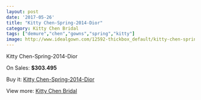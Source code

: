 ```yaml
---
layout: post
date: '2017-05-26'
title: "Kitty Chen-Spring-2014-Dior"
category: Kitty Chen Bridal
tags: ["demure","chen","gowns","spring","kitty"]
image: http://www.idealgown.com/12592-thickbox_default/kitty-chen-spring-2014-dior.jpg
---
```

Kitty Chen-Spring-2014-Dior

On Sales: **$303.495**
<a href="https://www.idealgown.com/en/kitty-chen-bridal/5070-kitty-chen-spring-2014-dior.html"><amp-img layout="responsive" width="600" height="600" src="//www.idealgown.com/12592-thickbox_default/kitty-chen-spring-2014-dior.jpg" alt="Kitty Chen-Spring-2014-Dior 0" /></a>
<a href="https://www.idealgown.com/en/kitty-chen-bridal/5070-kitty-chen-spring-2014-dior.html"><amp-img layout="responsive" width="600" height="600" src="//www.idealgown.com/12591-thickbox_default/kitty-chen-spring-2014-dior.jpg" alt="Kitty Chen-Spring-2014-Dior 1" /></a>
<a href="https://www.idealgown.com/en/kitty-chen-bridal/5070-kitty-chen-spring-2014-dior.html"><amp-img layout="responsive" width="600" height="600" src="//www.idealgown.com/12590-thickbox_default/kitty-chen-spring-2014-dior.jpg" alt="Kitty Chen-Spring-2014-Dior 2" /></a>

Buy it: [Kitty Chen-Spring-2014-Dior](https://www.idealgown.com/en/kitty-chen-bridal/5070-kitty-chen-spring-2014-dior.html "Kitty Chen-Spring-2014-Dior")

View more: [Kitty Chen Bridal](https://www.idealgown.com/en/65-kitty-chen-bridal "Kitty Chen Bridal")